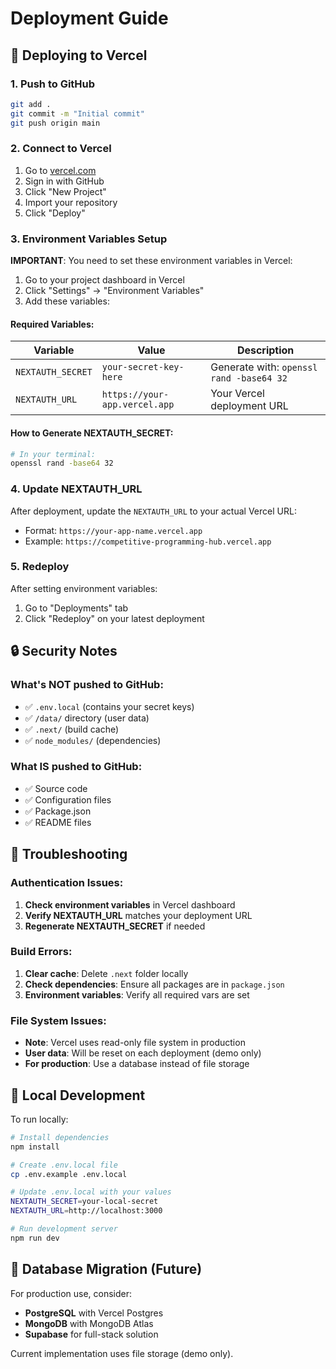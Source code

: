 # Deployment Guide

## 🚀 Deploying to Vercel

### 1. Push to GitHub

```bash
git add .
git commit -m "Initial commit"
git push origin main
```

### 2. Connect to Vercel

1. Go to [vercel.com](https://vercel.com)
2. Sign in with GitHub
3. Click "New Project"
4. Import your repository
5. Click "Deploy"

### 3. Environment Variables Setup

**IMPORTANT**: You need to set these environment variables in Vercel:

1. Go to your project dashboard in Vercel
2. Click "Settings" → "Environment Variables"
3. Add these variables:

#### Required Variables:

| Variable | Value | Description |
|----------|-------|-------------|
| `NEXTAUTH_SECRET` | `your-secret-key-here` | Generate with: `openssl rand -base64 32` |
| `NEXTAUTH_URL` | `https://your-app.vercel.app` | Your Vercel deployment URL |

#### How to Generate NEXTAUTH_SECRET:

```bash
# In your terminal:
openssl rand -base64 32
```

### 4. Update NEXTAUTH_URL

After deployment, update the `NEXTAUTH_URL` to your actual Vercel URL:
- Format: `https://your-app-name.vercel.app`
- Example: `https://competitive-programming-hub.vercel.app`

### 5. Redeploy

After setting environment variables:
1. Go to "Deployments" tab
2. Click "Redeploy" on your latest deployment

## 🔒 Security Notes

### What's NOT pushed to GitHub:
- ✅ `.env.local` (contains your secret keys)
- ✅ `/data/` directory (user data)
- ✅ `.next/` (build cache)
- ✅ `node_modules/` (dependencies)

### What IS pushed to GitHub:
- ✅ Source code
- ✅ Configuration files
- ✅ Package.json
- ✅ README files

## 🐛 Troubleshooting

### Authentication Issues:
1. **Check environment variables** in Vercel dashboard
2. **Verify NEXTAUTH_URL** matches your deployment URL
3. **Regenerate NEXTAUTH_SECRET** if needed

### Build Errors:
1. **Clear cache**: Delete `.next` folder locally
2. **Check dependencies**: Ensure all packages are in `package.json`
3. **Environment variables**: Verify all required vars are set

### File System Issues:
- **Note**: Vercel uses read-only file system in production
- **User data**: Will be reset on each deployment (demo only)
- **For production**: Use a database instead of file storage

## 📝 Local Development

To run locally:

```bash
# Install dependencies
npm install

# Create .env.local file
cp .env.example .env.local

# Update .env.local with your values
NEXTAUTH_SECRET=your-local-secret
NEXTAUTH_URL=http://localhost:3000

# Run development server
npm run dev
```

## 🔄 Database Migration (Future)

For production use, consider:
- **PostgreSQL** with Vercel Postgres
- **MongoDB** with MongoDB Atlas
- **Supabase** for full-stack solution

Current implementation uses file storage (demo only). 